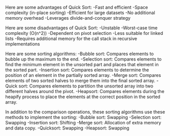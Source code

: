 Here are some advantages of Quick Sort:
	-Fast and efficient
	-Space complexity (in-place sorting)
	-Efficient for large datasets
	-No additional memory overhead
	-Leverages divide-and-conquer strategy

Here are some disadvantages of Quick Sort:
	-Unstable
	-Worst-case time complexity (O(n^2))
	-Dependent on pivot selection
	-Less suitable for linked lists
	-Requires additional memory for the call stack in recursive implementations
	
Here are some sorting algorithms:
	-Bubble sort: Compares elements to bubble up the maximum to the end.
	-Selection sort: Compares elements to find the minimum element in the unsorted part and places that 				element in the sorted part.
	-Insertion sort: Compares elements to determine the position of an element in the partially sorted 				   array.
	-Merge sort: Compares elements of two sorted halves to merge them into the final sorted array.
	-Quick sort: Compares elements to partition the unsorted array into two different halves around the 			pivot.
	-Heapsort: Compares elements during the heapify process to place the elements at the correct position 			in the sorted array.
	
In addition to the comparison operations, these sorting algorithms use these methods to implement the sorting:
	-Bubble sort: Swapping
	-Selection sort: Swapping
	-Insertion sort: Shifting
	-Merge sort: Allocation of extra memory and data copy.
	-Quicksort: Swapping
	-Heapsort: Swapping
	
